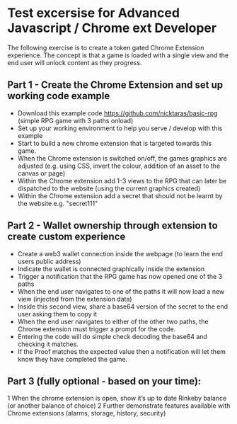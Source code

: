# Test excersise for Advanced Javascript / Chrome ext Developer

The following exercise is to create a token gated Chrome Extension experience. The concept is that a game is loaded with a single view and the end user will unlock content as they progress.

## Part 1 - Create the Chrome Extension and set up working code example

- Download this example code https://github.com/nicktaras/basic-rpg (simple RPG game with 3 paths onload)
- Set up your working environment to help you serve / develop with this example
- Start to build a new chrome extension that is targeted towards this game.
- When the Chrome extension is switched on/off, the games graphics are adjusted (e.g. using CSS, invert the colour, addition of an asset to the canvas or page)
- Within the Chrome extension add 1-3 views to the RPG that can later be dispatched to the website (using the current graphics created)
- Within the Chrome extension add a secret that should not be learnt by the website e.g. "secret111"

## Part 2 - Wallet ownership through extension to create custom experience

- Create a web3 wallet connection inside the webpage (to learn the end users public address)
- Indicate the wallet is connected graphically inside the extension 
- Trigger a notification that the RPG game has now opened one of the 3 paths
- When the end user navigates to one of the paths it will now load a new view (injected from the extension data)
- Inside this second view, share a base64 version of the secret to the end user asking them to copy it
- When the end user navigates to either of the other two paths, the Chrome extension must trigger a prompt for the code.
- Entering the code will do simple check decoding the base64 and checking it matches.
- If the Proof matches the expected value then a notification will let them know they have completed the game. 

## Part 3 (fully optional - based on your time):

1 When the chrome extension is open, show it’s up to date Rinkeby balance (or another balance of choice)
2 Further demonstrate features available with Chrome extensions (alarms, storage, history, security)

